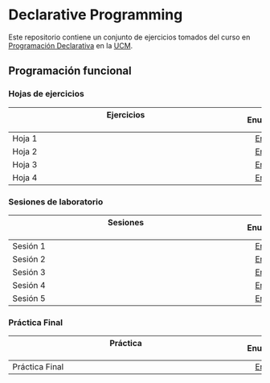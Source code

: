# Declarative Programming

Este repositorio contiene un conjunto de ejercicios tomados del curso en [Programación Declarativa](https://www.ucm.es/estudios/grado-matematicas-plan-800618) en la [UCM](https://www.ucm.es/ "Universidad Complutense de Madrid").

## Programación funcional

### Hojas de ejercicios

| Ejercicios &nbsp;&nbsp;&nbsp;&nbsp;&nbsp;&nbsp;&nbsp;&nbsp;&nbsp;&nbsp;&nbsp;&nbsp;&nbsp;&nbsp;&nbsp;&nbsp;&nbsp;&nbsp;&nbsp;&nbsp;&nbsp;&nbsp;&nbsp;&nbsp;&nbsp;&nbsp;&nbsp;&nbsp;&nbsp;&nbsp;&nbsp;&nbsp;&nbsp;&nbsp;&nbsp;&nbsp;&nbsp;&nbsp;&nbsp;&nbsp;&nbsp;&nbsp;&nbsp;&nbsp;&nbsp;&nbsp;&nbsp;&nbsp;&nbsp;&nbsp;&nbsp;&nbsp;&nbsp;&nbsp;&nbsp;&nbsp;&nbsp;&nbsp;&nbsp;&nbsp;&nbsp;&nbsp;&nbsp;&nbsp;&nbsp;&nbsp;&nbsp;&nbsp;&nbsp;&nbsp;&nbsp;&nbsp;&nbsp;&nbsp;&nbsp;&nbsp;&nbsp;&nbsp;&nbsp;&nbsp;&nbsp;&nbsp;&nbsp;&nbsp;&nbsp;&nbsp;&nbsp;&nbsp;&nbsp;&nbsp;&nbsp;&nbsp;&nbsp;&nbsp;&nbsp;&nbsp;&nbsp;&nbsp;&nbsp;&nbsp;&nbsp;&nbsp;&nbsp;&nbsp;&nbsp; | Enunciado           | Solución           |
| ------------- |:-------------:| :-------------:|
| Hoja 1    | [Enlace](Code/Hoja1.pdf) | [Enlace](Code/Hoja1.hs) |
| Hoja 2 | [Enlace](Code/Hoja2.pdf) | [Enlace](Code/Hoja2.hs) |
| Hoja 3   | [Enlace](Code/Hoja3.pdf) | [Enlace](Code/Hoja3.hs) |
| Hoja 4   | [Enlace](Code/Hoja4.pdf) | [Enlace](Code/Hoja4.hs) |



### Sesiones de laboratorio
| Sesiones &nbsp;&nbsp;&nbsp;&nbsp;&nbsp;&nbsp;&nbsp;&nbsp;&nbsp;&nbsp;&nbsp;&nbsp;&nbsp;&nbsp;&nbsp;&nbsp;&nbsp;&nbsp;&nbsp;&nbsp;&nbsp;&nbsp;&nbsp;&nbsp;&nbsp;&nbsp;&nbsp;&nbsp;&nbsp;&nbsp;&nbsp;&nbsp;&nbsp;&nbsp;&nbsp;&nbsp;&nbsp;&nbsp;&nbsp;&nbsp;&nbsp;&nbsp;&nbsp;&nbsp;&nbsp;&nbsp;&nbsp;&nbsp;&nbsp;&nbsp;&nbsp;&nbsp;&nbsp;&nbsp;&nbsp;&nbsp;&nbsp;&nbsp;&nbsp;&nbsp;&nbsp;&nbsp;&nbsp;&nbsp;&nbsp;&nbsp;&nbsp;&nbsp;&nbsp;&nbsp;&nbsp;&nbsp;&nbsp;&nbsp;&nbsp;&nbsp;&nbsp;&nbsp;&nbsp;&nbsp;&nbsp;&nbsp;&nbsp;&nbsp;&nbsp;&nbsp;&nbsp;&nbsp;&nbsp;&nbsp;&nbsp;&nbsp;&nbsp;&nbsp;&nbsp;&nbsp;&nbsp;&nbsp;&nbsp;&nbsp;&nbsp;&nbsp;&nbsp;&nbsp;&nbsp; | Enunciado           | Solución           |
| ------------- |:-------------:| :-------------:|
| Sesión 1    | [Enlace](Code/Sesion1.pdf) | [Enlace](Code/Sesion1.hs) |
| Sesión 2 | [Enlace](Code/Sesion2.pdf) | [Enlace](Code/Sesion2.hs) |
| Sesión 3   | [Enlace](Code/Sesion3.pdf) | [Enlace](Code/Sesion3.hs) |
| Sesión 4   | [Enlace](Code/Sesion4.pdf) | [Enlace](Code/Sesion4.hs) |
| Sesión 5   | [Enlace](Code/Sesion5.pdf) | [Enlace](Code/Sesion5.hs) |



### Práctica Final
| Práctica &nbsp;&nbsp;&nbsp;&nbsp;&nbsp;&nbsp;&nbsp;&nbsp;&nbsp;&nbsp;&nbsp;&nbsp;&nbsp;&nbsp;&nbsp;&nbsp;&nbsp;&nbsp;&nbsp;&nbsp;&nbsp;&nbsp;&nbsp;&nbsp;&nbsp;&nbsp;&nbsp;&nbsp;&nbsp;&nbsp;&nbsp;&nbsp;&nbsp;&nbsp;&nbsp;&nbsp;&nbsp;&nbsp;&nbsp;&nbsp;&nbsp;&nbsp;&nbsp;&nbsp;&nbsp;&nbsp;&nbsp;&nbsp;&nbsp;&nbsp;&nbsp;&nbsp;&nbsp;&nbsp;&nbsp;&nbsp;&nbsp;&nbsp;&nbsp;&nbsp;&nbsp;&nbsp;&nbsp;&nbsp;&nbsp;&nbsp;&nbsp;&nbsp;&nbsp;&nbsp;&nbsp;&nbsp;&nbsp;&nbsp;&nbsp;&nbsp;&nbsp;&nbsp;&nbsp;&nbsp;&nbsp;&nbsp;&nbsp;&nbsp;&nbsp;&nbsp;&nbsp;&nbsp;&nbsp;&nbsp;&nbsp;&nbsp;&nbsp;&nbsp;&nbsp;&nbsp;&nbsp;&nbsp;&nbsp;&nbsp;&nbsp;&nbsp;&nbsp;&nbsp;&nbsp; | Enunciado           | Solución           |
| ------------- |:-------------:| :-------------:|
| Práctica Final  | [Enlace](Code/PRFinal.pdf) | [Enlace](Code/PrácticaFinalPD.hs) |
